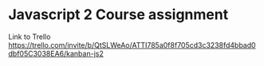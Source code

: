 # Javascript 2 Course assignment

Link to Trello
https://trello.com/invite/b/QtSLWeAo/ATTI785a0f8f705cd3c3238fd4bbad0dbf05C3038EA6/kanban-js2
